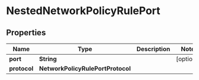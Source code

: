 

# NestedNetworkPolicyRulePort


## Properties

Name | Type | Description | Notes
------------ | ------------- | ------------- | -------------
**port** | **String** |  |  [optional]
**protocol** | **NetworkPolicyRulePortProtocol** |  | 



